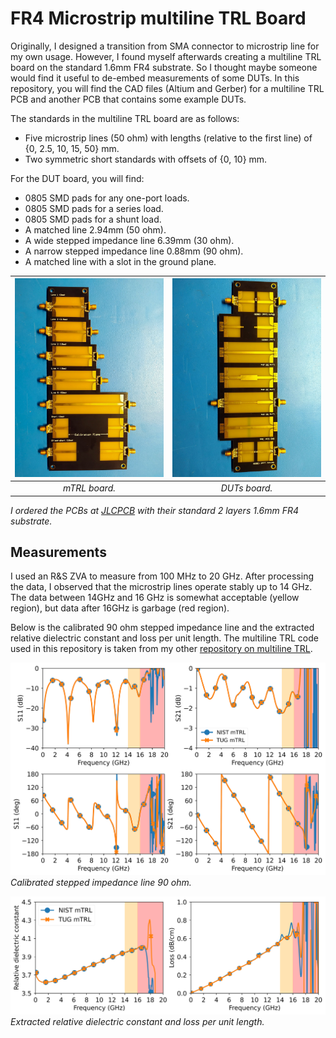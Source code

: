 # FR4 Microstrip multiline TRL Board

Originally, I designed a transition from SMA connector to microstrip line for my own usage. However, I found myself afterwards creating a multiline TRL board on the standard 1.6mm FR4 substrate. So I thought maybe someone would find it useful to de-embed measurements of some DUTs. In this repository, you will find the CAD files (Altium and Gerber) for a multiline TRL PCB and another PCB that contains some example DUTs.

The standards in the multiline TRL board are as follows:

- Five microstrip lines (50 ohm) with lengths (relative to the first line) of {0, 2.5, 10, 15, 50} mm.
- Two symmetric short standards with offsets of {0, 10} mm.

For the DUT board, you will find:

- 0805 SMD pads for any one-port loads.
- 0805 SMD pads for a series load.
- 0805 SMD pads for a shunt load.
- A matched line 2.94mm (50 ohm).
- A wide stepped impedance line 6.39mm (30 ohm).
- A narrow stepped impedance line 0.88mm (90 ohm).
- A matched line with a slot in the ground plane.

![](./Images/mTRL_pcb.jpeg) | ![](./Images/DUT_pcb.jpeg)
:--: | :--:
*mTRL board.* | *DUTs board.*

*I ordered the PCBs at [JLCPCB](https://jlcpcb.com/) with their standard 2 layers 1.6mm FR4 substrate.*

## Measurements

I used an R&S ZVA to measure from 100 MHz to 20 GHz. After processing the data, I observed that the microstrip lines operate stably up to 14 GHz. The data between 14GHz and 16 GHz is somewhat acceptable (yellow region), but data after 16GHz is garbage (red region).

Below is the calibrated 90 ohm stepped impedance line and the extracted relative dielectric constant and loss per unit length. The multiline TRL code used in this repository is taken from my other [repository on multiline TRL](https://github.com/ZiadHatab/multiline-trl-calibration).

![Calibrated stepped impedance line 90 ohm.](./Images/measured_step_line.png)
*Calibrated stepped impedance line 90 ohm.*

![Extracted relative dielectric constant and loss per unit length.](./Images/measured_ereff_loss.png)
*Extracted relative dielectric constant and loss per unit length.*
